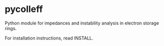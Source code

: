 # pycolleff
Python module for impedances and instability analysis in electron storage rings.

For installation instructions, read INSTALL.
